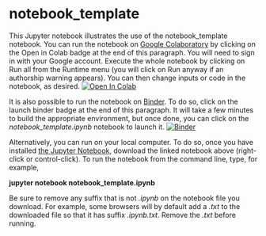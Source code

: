# notebook_template

This Jupyter notebook illustrates the use of the notebook_template notebook. You can run the notebook on [Google Colaboratory](https://colab.research.google.com) by clicking on the Open in Colab badge at the end of this paragraph.  You will need to sign in with your Google account.  Execute the whole notebook by clicking on Run all from the Runtime menu (you will click on Run anyway if an authorship warning appears).  You can then change inputs or code in the notebook, as desired.  [![Open In Colab](https://colab.research.google.com/assets/colab-badge.svg)](https://colab.research.google.com/github/mbradle/notebook_template/blob/main/notebook_template.ipynb)

It is also possible to run the notebook on [Binder](https://mybinder.org).  To do so, click on the launch binder badge at the end of this paragraph.  It will take a few minutes to build the appropriate environment, but once done, you can click on the *notebook_template.ipynb* notebook to launch it.  [![Binder](https://mybinder.org/badge_logo.svg)](https://mybinder.org/v2/gh/mbradle/notebook_template/HEAD)

Alternatively, you can run on your local computer.  To do so, once you have installed [the Jupyter Notebook](https://jupyter.org), download the linked notebook above (right-click or control-click).  To run the notebook from the command line, type, for example,

**jupyter notebook notebook_template.ipynb**

Be sure to remove any suffix that is not *.ipynb* on the notebook file you download.  For example, some browsers will by default add a *.txt* to the downloaded file so that it has suffix *.ipynb.txt*.  Remove the *.txt* before running.
